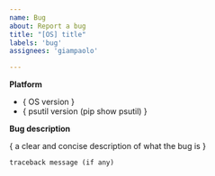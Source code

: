 ```yaml
---
name: Bug
about: Report a bug
title: "[OS] title"
labels: 'bug'
assignees: 'giampaolo'

---
```


**Platform**

* { OS version }
* { psutil version (pip show psutil) }

**Bug description**

{ a clear and concise description of what the bug is }

```
traceback message (if any)
```

